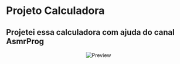  <h1>Projeto Calculadora</h1>
 <h2>Projetei essa calculadora com ajuda do canal AsmrProg</h2>
 
<p align="center">
 <img alt="Preview" src="./img/calculadora.svg">
</p>
